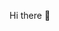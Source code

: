  Hi there 👋

<!--
**ManueA/ManueA** is a ✨ _special_ ✨ repository because its `README.md` (this file) appears on your GitHub profile.

Here are some ideas to get you started:

- 🔭  I’m currently working on communication 
- 🌱 I'm a student at SAYNA and currently learning development, although I've never coded in my life 
- 👯 I'm looking to collaborate with anyone interested in digital.
- 🤔 I'm looking for help to master different tools
- 💬 Ask me questions about communication and photographies
- 📫 How to reach me: love
- 😄 Pronouns: she
- ⚡ Fun fact: Music and dance
-->
